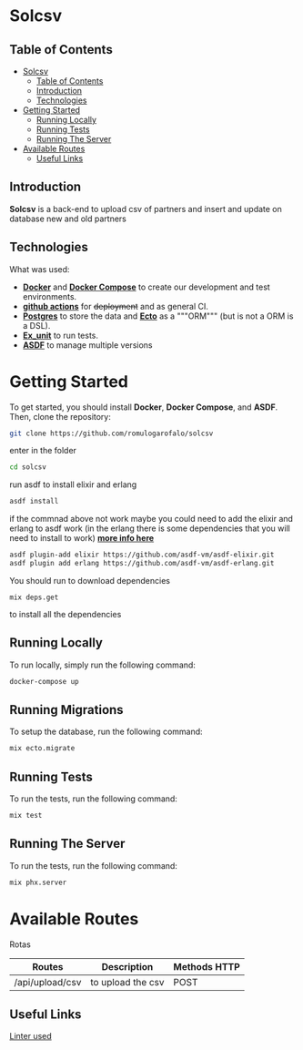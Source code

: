 # Solcsv

## Table of Contents
- [Solcsv](#solcsv)
  - [Table of Contents](#table-of-contents)
  - [Introduction](#introduction)
  - [Technologies](#technologies)
- [Getting Started](#getting-started)
  - [Running Locally](#running-locally)
  - [Running Tests](#running-tests)
  - [Running The Server](#running-the-server)
- [Available Routes](#available-routes)
  - [Useful Links](#useful-links)
  
## Introduction
**Solcsv** is a back-end to upload csv of partners and insert and update on database new and old partners

## Technologies
What was used:
- **[Docker](https://docs.docker.com)** and **[Docker Compose](https://docs.docker.com/compose/)** to create our development and test environments.
- **[github actions](https://github.com/features/actions)** for ~~deployment~~ and as general CI.
- **[Postgres](https://www.postgresql.org/)** to store the data and **[Ecto](https://hexdocs.pm/ecto/Ecto.html)** as a """ORM""" (but is not a ORM is a DSL).
- **[Ex_unit](https://hexdocs.pm/ex_unit/main/ExUnit.html)** to run tests.
- **[ASDF](https://asdf-vm.com/)** to manage multiple versions

# Getting Started
To get started, you should install **Docker**, **Docker Compose**, and **ASDF**.
Then, clone the repository:
```sh
git clone https://github.com/romulogarofalo/solcsv
```
enter in the folder
```sh
cd solcsv
```

run asdf to install elixir and erlang
```sh
asdf install
```

if the commnad above not work maybe you could need to add the elixir and erlang to asdf work (in the erlang there is some dependencies that you will need to install to work) **[more info here](https://github.com/asdf-vm/asdf-elixir)**
```sh
asdf plugin-add elixir https://github.com/asdf-vm/asdf-elixir.git
asdf plugin add erlang https://github.com/asdf-vm/asdf-erlang.git

```

You should run to download dependencies
```
mix deps.get
```
to install all the dependencies
## Running Locally
To run locally, simply run the following command:
```sh
docker-compose up
```
## Running Migrations
To setup the database, run the following command:
```sh
mix ecto.migrate
```
## Running Tests
To run the tests, run the following command:
```sh
mix test
```
## Running The Server
To run the tests, run the following command:
```sh
mix phx.server
```

# Available Routes

Rotas 

| Routes                  | Description                                  | Methods HTTP |
|------------------------|--------------------------------------------|--------------|
|/api/upload/csv              | to upload the csv              | POST         |


## Useful Links
[Linter used](https://hex.pm/packages/credo) <br>
